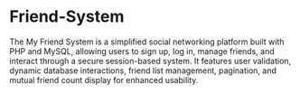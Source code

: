 # Friend-System
The My Friend System is a simplified social networking platform built with PHP and MySQL, allowing users to sign up, log in, manage friends, and interact through a secure session-based system. It features user validation, dynamic database interactions, friend list management, pagination, and mutual friend count display for enhanced usability.
